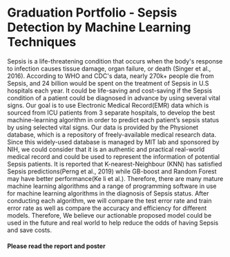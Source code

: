 # Graduation Portfolio - Sepsis Detection by Machine Learning Techniques
Sepsis is a life-threatening condition that occurs when the body's response to infection causes tissue
damage, organ failure, or death (Singer et al., 2016). According to WHO and CDC's data, nearly 270k+
people die from Sepsis, and 24 billion would be spent on the treatment of Sepsis in U.S hospitals each
year. It could be life-saving and cost-saving if the Sepsis condition of a patient could be diagnosed in
advance by using several vital signs. Our goal is to use Electronic Medical Record(EMR) data which is
sourced from ICU patients from 3 separate hospitals, to develop the best machine-learning algorithm in
order to predict each patient’s sepsis status by using selected vital signs. Our data is provided by the
Physionet database, which is a repository of freely-available medical research data. Since this widely-used
database is managed by MIT lab and sponsored by NIH, we could consider that it is an authentic and
practical real-world medical record and could be used to represent the information of potential Sepsis
patients. It is reported that K-nearest-Neighbour (KNN) has satisfied Sepsis predictions(Perng et al.,
2019) while GB-boost and Random Forest may have better performance(Ke li et al.). Therefore, there are
many mature machine learning algorithms and a range of programming software in use for machine
learning algorithms in the diagnosis of Sepsis status. After conducting each algorithm, we will compare
the test error rate and train error rate as well as compare the accuracy and efficiency for different models.
Therefore, We believe our actionable proposed model could be used in the future and real world to help
reduce the odds of having Sepsis and save costs.
#### Please read the report and poster
